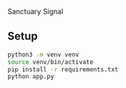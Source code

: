 Sanctuary Signal

## Setup
```bash
python3 -m venv venv
source venv/bin/activate
pip install -r requirements.txt
python app.py
